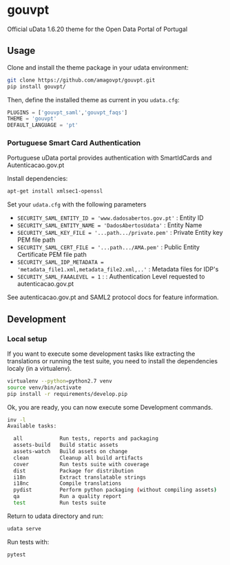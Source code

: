 # gouvpt

Official uData 1.6.20 theme for the Open Data Portal of Portugal

## Usage

Clone and install the theme package in your udata environment:

```bash
git clone https://github.com/amagovpt/gouvpt.git
pip install gouvpt/
```

Then, define the installed theme as current in you `udata.cfg`:

```python
PLUGINS = ['gouvpt_saml','gouvpt_faqs']
THEME = 'gouvpt'
DEFAULT_LANGUAGE = 'pt'
```

### Portuguese Smart Card Authentication

Portuguese uData portal provides authentication with SmartIdCards and Autenticacao.gov.pt

Install dependencies: 

```bash
apt-get install xmlsec1-openssl
```

Set your `udata.cfg` with the following parameters

- `SECURITY_SAML_ENTITY_ID = 'www.dadosabertos.gov.pt'` : Entity ID
- `SECURITY_SAML_ENTITY_NAME = 'DadosAbertosUdata'` : Entity Name
- `SECURITY_SAML_KEY_FILE = '...path.../private.pem'` : Private Entity key PEM file path
- `SECURITY_SAML_CERT_FILE = '...path.../AMA.pem'` : Public Entity Certificate PEM file path
- `SECURITY_SAML_IDP_METADATA = 'metadata_file1.xml,metadata_file2.xml,..'` : Metadata files for IDP's
- `SECURITY_SAML_FAAALEVEL = 1` : : Authentication Level requested to autenticacao.gov.pt

See autenticacao.gov.pt and SAML2 protocol docs for feature information.

## Development

### Local setup

If you want to execute some development tasks like extracting the translations or running the test suite, you need to install the dependencies localy (in a virtualenv).

```bash
virtualenv --python=python2.7 venv 
source venv/bin/activate
pip install -r requirements/develop.pip
```

Ok, you are ready, you can now execute some Development commands.

```bash
inv -l
Available tasks:

  all            Run tests, reports and packaging
  assets-build   Build static assets
  assets-watch   Build assets on change
  clean          Cleanup all build artifacts
  cover          Run tests suite with coverage
  dist           Package for distribution
  i18n           Extract translatable strings
  i18nc          Compile translations
  pydist         Perform python packaging (without compiling assets)
  qa             Run a quality report
  test           Run tests suite
```

Return to udata directory and run:

```bash
udata serve
```

Run tests with:

```bash
pytest
```
